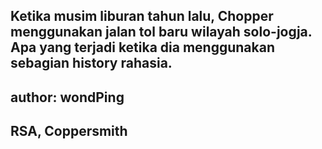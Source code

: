 ## Ketika musim liburan tahun lalu, Chopper menggunakan jalan tol baru wilayah solo-jogja. Apa yang terjadi ketika dia menggunakan sebagian history rahasia.

## author: wondPing

## RSA, Coppersmith